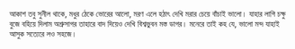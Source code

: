 ---
---
আকাশ তবু সুনীল থাকে,
মধুর ঠেকে ভোরের আলো,
মরণ এলে হঠাৎ দেখি
মরার চেয়ে বাঁচাই ভালো।
যাহার লাগি চক্ষু বুজে
বহিয়ে দিলাম অশ্রুসাগর
তাহারে বাদ দিয়েও দেখি
বিশ্বভুবন মস্ত ডাগর।
মনেরে তাই কহ যে,
ভালো মন্দ যাহাই আসুক
সত্যেরে লও সহজে।
